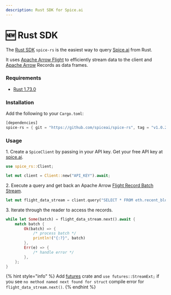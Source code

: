 ```yaml
---
description: Rust SDK for Spice.ai
---
```


# 🆕 Rust SDK

The [Rust SDK](https://github.com/spiceai/spice-rs) `spice-rs` is the easiest way to query [Spice.ai](https://spice.ai) from Rust.

It uses [Apache Arrow Flight](https://arrow.apache.org/docs/format/Flight.html) to efficiently stream data to the client and [Apache Arrow](https://arrow.apache.org/) Records as data frames.

### Requirements

* [Rust 1.73.0](https://blog.rust-lang.org/2023/10/05/Rust-1.73.0.html)

### Installation

Add the following to your `Cargo.toml`:

```rust
[dependencies]
spice-rs = { git = "https://github.com/spiceai/spice-rs", tag = "v1.0.2" }
```

### Usage

1\. Create a `SpiceClient` by passing in your API key. Get your free API key at [spice.ai](https://spice.ai/).

```rust
use spice_rs::Client;

let mut client = Client::new("API_KEY").await;
```

2\. Execute a query and get back an Apache Arrow [Flight Record Batch Stream](https://arrow.apache.org/rust/arrow\_flight/decode/struct.FlightRecordBatchStream.html).

```rust
let mut flight_data_stream = client.query("SELECT * FROM eth.recent_blocks LIMIT 10;").await.expect("Error executing query");
```

3\. Iterate through the reader to access the records.

```rust
while let Some(batch) = flight_data_stream.next().await {
    match batch {
        Ok(batch) => {
            /* process batch */
            println!("{:?}", batch)
        },
        Err(e) => {
            /* handle error */
        },
    };
}
```
{% hint style="info" %}
Add [futures](https://docs.rs/futures/) crate and `use futures::StreamExt;` if you see `no method named next found for struct` compile error for `flight_data_stream.next()`.
{% endhint %}

